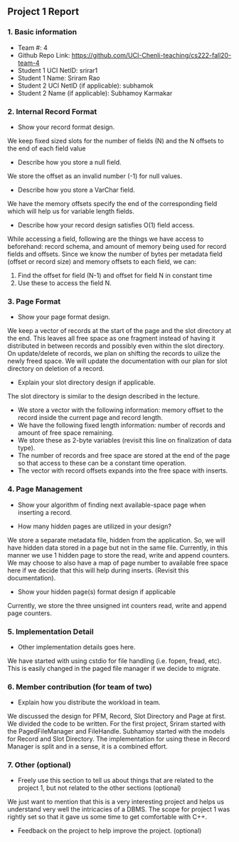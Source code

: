 ## Project 1 Report


### 1. Basic information
 - Team #: 4
 - Github Repo Link: https://github.com/UCI-Chenli-teaching/cs222-fall20-team-4
 - Student 1 UCI NetID: srirar1
 - Student 1 Name: Sriram Rao
 - Student 2 UCI NetID (if applicable): subhamok
 - Student 2 Name (if applicable): Subhamoy Karmakar


### 2. Internal Record Format
- Show your record format design.

We keep fixed sized slots for the number of fields (N) and the N offsets to the end of each field value  
<insert diagram>

- Describe how you store a null field.

We store the offset as an invalid number (-1) for null values.

- Describe how you store a VarChar field.

We have the memory offsets specify the end of the corresponding field which will help us for variable length fields.

- Describe how your record design satisfies O(1) field access.

While accessing a field, following are the things we have access to beforehand: record schema, and amount of memory being used for record fields and offsets.
Since we know the number of bytes per metadata field (offset or record size) and memory offsets to each field, we can:
1. Find the offset for field (N-1) and offset for field N in constant time
2. Use these to access the field N.


### 3. Page Format
- Show your page format design.

<insert diagram>
 We keep a vector of records at the start of the page and the slot directory at the end.
 This leaves all free space as one fragment instead of having it distributed in between records and possibly even within the slot directory.
 On update/delete of records, we plan on shifting the records to uilize the newly freed space.
 We will update the documentation with our plan for slot directory on deletion of a record.

- Explain your slot directory design if applicable.

The slot directory is similar to the design described in the lecture.
* We store a vector with the following information: memory offset to the record inside the current page and record length.
* We have the following fixed length information: number of records and amount of free space remaining.
* We store these as 2-byte variables (revisit this line on finalization of data type).
* The number of records and free space are stored at the end of the page so that access to these can be a constant time operation.
* The vector with record offsets expands into the free space with inserts.


### 4. Page Management
- Show your algorithm of finding next available-space page when inserting a record.

<TODO>


- How many hidden pages are utilized in your design?

We store a separate metadata file, hidden from the application. So, we will have hidden data stored in a page but not in the same file. 
Currently, in this manner we use 1 hidden page to store the read, write and append counters.
We may choose to also have a map of page number to available free space here if we decide that this will help during inserts. (Revisit this documentation).

- Show your hidden page(s) format design if applicable

Currently, we store the three unsigned int counters read, write and append page counters.


### 5. Implementation Detail
- Other implementation details goes here.

We have started with using cstdio for file handling (i.e. fopen, fread, etc). This is easily changed in the paged file manager if we decide to migrate.

### 6. Member contribution (for team of two)
- Explain how you distribute the workload in team.

We discussed the design for PFM, Record, Slot Directory and Page at first.
We divided the code to be written. For the first project, Sriram started with the PagedFileManager and FileHandle. Subhamoy started with the models for Record and Slot Directory. The implementation for using these in Record Manager is split and in a sense, it is a combined effort.


### 7. Other (optional)
- Freely use this section to tell us about things that are related to the project 1, but not related to the other sections (optional)

We just want to mention that this is a very interesting project and helps us understand very well the intricacies of a DBMS. 
The scope for project 1 was rightly set so that it gave us some time to get comfortable with C++.

- Feedback on the project to help improve the project. (optional)
